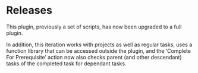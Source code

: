 # Releases

This plugin, previously a set of scripts, has now been upgraded to a full plugin.

In addition, this iteration works with projects as well as regular tasks, uses a function library that can be accessed outside the plugin, and the ‘Complete For Prerequisite’ action now also checks parent \(and other descendant\) tasks of the completed task for dependant tasks.


